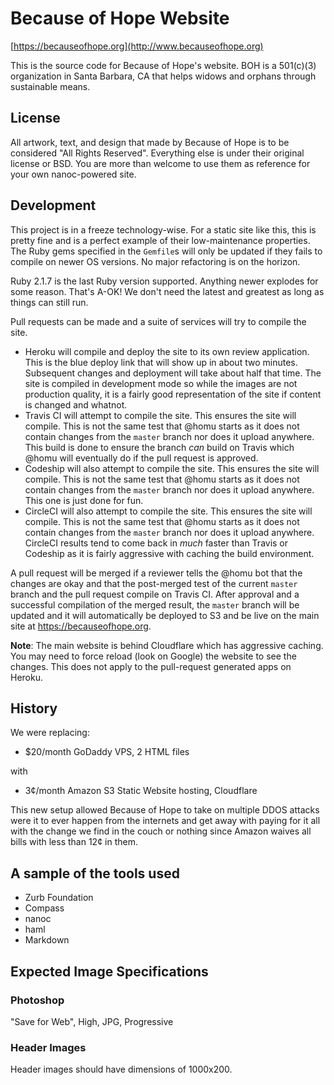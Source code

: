 # Because of Hope Website

[https://becauseofhope.org](http://www.becauseofhope.org)

This is the source code for Because of Hope's website. BOH is a 501(c)(3)
organization in Santa Barbara, CA that helps widows and orphans through
sustainable means.

## License

All artwork, text, and design that made by Because of Hope is to be considered
"All Rights Reserved". Everything else is under their original license or BSD.
You are more than welcome to use them as reference for your own nanoc-powered
site.

## Development

This project is in a freeze technology-wise. For a static site like this, this
is pretty fine and is a perfect example of their low-maintenance properties.
The Ruby gems specified in the `Gemfile`s will only be updated if they fails to
compile on newer OS versions. No major refactoring is on the horizon.

Ruby 2.1.7 is the last Ruby version supported. Anything newer explodes for some
reason. That's A-OK! We don't need the latest and greatest as long as things
can still run.

Pull requests can be made and a suite of services will try to compile the site.

* Heroku will compile and deploy the site to its own review application. This
  is the blue deploy link that will show up in about two minutes. Subsequent
  changes and deployment will take about half that time. The site is compiled
  in development mode so while the images are not production quality, it is
  a fairly good representation of the site if content is changed and whatnot.
* Travis CI will attempt to compile the site. This ensures the site will
  compile. This is not the same test that @homu starts as it does not contain
  changes from the `master` branch nor does it upload anywhere. This build is
  done to ensure the branch *can* build on Travis which @homu will eventually
  do if the pull request is approved.
* Codeship will also attempt to compile the site. This ensures the site will
  compile. This is not the same test that @homu starts as it does not contain
  changes from the `master` branch nor does it upload anywhere. This one is
  just done for fun.
* CircleCI will also attempt to compile the site. This ensures the site will
  compile. This is not the same test that @homu starts as it does not contain
  changes from the `master` branch nor does it upload anywhere. CircleCI
  results tend to come back in *much* faster than Travis or Codeship as it is
  fairly aggressive with caching the build environment.

A pull request will be merged if a reviewer tells the @homu bot that the
changes are okay and that the post-merged test of the current `master` branch
and the pull request compile on Travis CI. After approval and a successful
compilation of the merged result, the `master` branch will be updated and it
will automatically be deployed to S3 and be live on the main site at
https://becauseofhope.org.

**Note**: The main website is behind Cloudflare which has aggressive caching.
You may need to force reload (look on Google) the website to see the changes.
This does not apply to the pull-request generated apps on Heroku.

## History

We were replacing:

* $20/month GoDaddy VPS, 2 HTML files

with

* 3¢/month Amazon S3 Static Website hosting, Cloudflare

This new setup allowed Because of Hope to take on multiple DDOS attacks were it
to ever happen from the internets and get away with paying for it all with the
change we find in the couch or nothing since Amazon waives all bills with less
than 12¢ in them.

## A sample of the tools used

* Zurb Foundation
* Compass
* nanoc
* haml
* Markdown

## Expected Image Specifications

### Photoshop

"Save for Web", High, JPG, Progressive

### Header Images

Header images should have dimensions of 1000x200.
